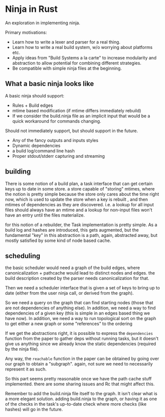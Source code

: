# Ninja in Rust

An exploration in implementing ninja.

Primary motivations:

* Learn how to write a lexer and parser for a real thing.
* Learn how to write a real build system, w/o worrying about platforms etc.
* Apply ideas from "Build Systems a la carte" to increase modularity and abstraction to allow potential for combining different strategies.
* Be compatible with simple ninja files at the beginning.

## What a basic ninja looks like

A basic ninja should support:

* Rules + Build edges
* mtime based modification (if mtime differs immediately rebuild)
* If we consider the build.ninja file as an implicit input that would be a quick workaround for commands changing.

Should not immediately support, but should support in the future.

* Any of the fancy outputs and inputs styles
* Dynamic dependencies
* a build log/command line hash
* Proper stdout/stderr capturing and streaming

## building

There is some notion of a build plan, a task interface that can get certain keys up to date in some store. a store capable of "storing" mtimes, where the notion is pretty simple because the store only cares about the time right now, which is used to update the store when a key is rebuilt , and then mtimes of dependencies as they are discovered. i.e. a lookup for all input files should always have an mtime and a lookup for non-input files won't have an entry until the files materialize.

for this notion of a rebuilder, the Task implementation is pretty simple. As a build log and hashes are introduced, this gets augmented, but the fundamental "key" in this abstraction is a path, again, abstracted away, but mostly satisfied by some kind of node based cache.

## scheduling

the basic scheduler would need a graph of the build edges, where canonicalization + pathcache would lead to distinct nodes and edges. the build description created by the parser needs canonicalization for that.

Then we need a scheduler interface that is given a set of keys to bring up to date (either from the user ninja call, or derived from the graph).

So we need a query on the graph that can find starting nodes (those that are not dependencies of anything else).
In addition, we need a way to find dependencies of a given key (this is simple in an edges based thing we have now).
In addition, we need a way to run topological sort on the graph to get either a new graph or some "references" to the ordering

If we get the abstractions right, it is possible to express the `dependencies` function from the paper to gather deps without running tasks, but it doesn't give us anything since we already know the static dependencies (required by the ninja file).

Any way, the `reachable` function in the paper can be obtained by going over our graph to obtain a "subgraph". again, not sure we need to necessarily represent it as such.

So this part seems pretty reasonable once we have the path cache stuff implemented. there are some sharing issues and Rc that might affect this.

Remember to add the build.ninja file itself to the graph. It isn't clear what is a more elegant solution. adding build.ninja to the graph, or having it as one of the checks in the task's up-to-date check where more checks (like hashes) will go in the future.
